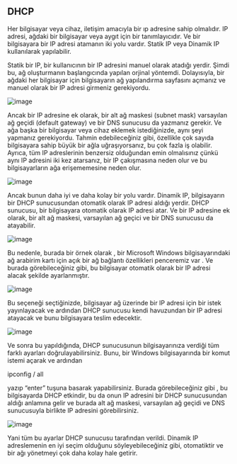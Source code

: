 ## DHCP 

Her bilgisayar veya cihaz, iletişim amacıyla bir ıp adresine sahip olmalıdır. IP adresi, ağdaki bir bilgisayar veya aygıt için bir tanımlayıcıdır. Ve bir bilgisayara bir IP adresi atamanın iki yolu vardır. Statik IP veya Dinamik IP kullanılarak yapılabilir.

Statik bir IP, bir kullanıcının bir IP adresini manuel olarak atadığı yerdir. Şimdi bu, ağ oluşturmanın başlangıcında yapılan orjinal yöntemdi. Dolayısıyla, bir ağdaki her bilgisayar için bilgisayarın ağ yapılandırma sayfasını açmanız ve manuel olarak bir IP adresi girmeniz gerekiyordu.

![image](https://user-images.githubusercontent.com/68228757/158865326-7cda1514-4870-4dae-b4bd-378daec10064.png)

Ancak bir IP adresine ek olarak, bir alt ağ maskesi (subnet mask) varsayılan ağ geçidi (default gateway) ve bir DNS sunucusu da yazmanız gerekir. Ve ağa başka bir bilgisayar veya cihaz eklemek istediğinizde, aynı şeyi yapmanız gerekiyordu. Tahmin edebileceğiniz gibi, özellikle çok sayıda bilgisayara sahip büyük bir ağla uğraşıyorsanız, bu çok fazla iş olabilir. Ayrıca, tüm IP adreslerinin benzersiz olduğundan emin olmalısınız çünkü aynı IP adresini iki kez atarsanız, bir IP çakışmasına neden olur ve bu bilgisayarların ağa erişememesine neden olur.

![image](https://user-images.githubusercontent.com/68228757/158865355-a665e9ca-ee8b-44ae-ab49-14daffcc289e.png)

Ancak bunun daha iyi ve daha kolay bir yolu vardır. Dinamik IP, bilgisayarın bir DHCP sunucusundan otomatik olarak IP adresi aldığı yerdir. DHCP sunucusu, bir bilgisayara otomatik olarak IP adresi atar. Ve bir IP adresine ek olarak, bir alt ağ maskesi, varsayılan ağ geçici ve bir DNS sunucusu da atayabilir.

![image](https://user-images.githubusercontent.com/68228757/158865376-da5bb30f-f51a-462a-b4a3-fc875947a23e.png)

Bu nedenle, burada bir örnek olarak , bir Microsoft Windows bilgisayarındaki ağ arabirim kartı için açık bir ağ bağlantı özellikleri penceremiz var . Ve burada görebileceğiniz gibi, bu bilgisayar otomatik olarak bir IP adresi alacak şekilde ayarlanmıştır.

![image](https://user-images.githubusercontent.com/68228757/158865402-9b9570ed-c7be-4030-a2bc-572fdd9ac9f8.png)

Bu seçeneği seçtiğinizde, bilgisayar ağ üzerinde bir IP adresi için bir istek yayınlayacak ve ardından DHCP sunucusu kendi havuzundan bir IP adresi atayacak ve bunu bilgisayara teslim edecektir.

![image](https://user-images.githubusercontent.com/68228757/158865435-7a27bf3e-a58b-4467-9c80-1d12cef185df.png)

Ve sonra bu yapıldığında, DHCP sunucusunun bilgisayarınıza verdiği tüm farklı ayarları doğrulayabilirsiniz. Bunu, bir Windows bilgisayarında bir komut istemi açarak ve ardından

ipconfig / all

yazıp “enter” tuşuna basarak yapabilirsiniz.
Burada görebileceğiniz gibi , bu bilgisayarda DHCP etkindir, bu da onun IP adresini bir DHCP sunucusundan aldığı anlamına gelir ve burada alt ağ maskesi, varsayılan ağ geçidi ve DNS sunucusuyla birlikte IP adresini görebilirsiniz.

![image](https://user-images.githubusercontent.com/68228757/158865499-db8fdf88-cc9e-4f7a-8bab-2e508a6df34a.png)

Yani tüm bu ayarlar DHCP sunucusu tarafından verildi. Dinamik IP adreslemenin en iyi seçim olduğunu söyleyebileceğiniz gibi, otomatiktir ve bir ağı yönetmeyi çok daha kolay hale getirir.

